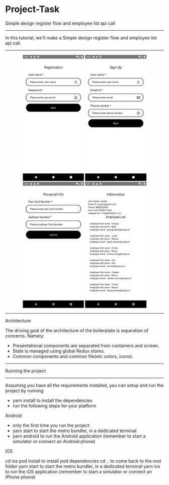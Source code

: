 # Project-Task
 
Simple design register flow and employee list api call
 <hr />
 In this tutorial, we'll make a Simple design register flow and employee list api call.
  <hr />
 <div align="center">
    <img src="src/screenShot/Screenshot_1601721324.png" alt="Screenshot" height="400px width="300px"</img>
    <img src="src/screenShot/Screenshot_1601721343.png" alt="Screenshot" height="400px width="300px"</img>                                     
    <img src="src/screenShot/Screenshot_1601721355.png" alt="Screenshot" height="400px width="300px"</img>
    <img src="src/screenShot/Screenshot_1601721425.png" alt="Screenshot" height="400px width="300px"</img>
</div>
     
<hr />
Architecture

The driving goal of the architecture of the boilerplate is separation of concerns. Namely:
* Presentational components are separated from containers and screen.
* State is managed using global Redux stores.
* Common components and common file(etc colors, icons).
<hr />
Running the project
<hr />
Assuming you have all the requirements installed, you can setup and run the project by running:

* yarn install to install the dependencies
* run the following steps for your platform

Android

 * only the first time you run the project
 * yarn start to start the metro bundler, in a dedicated terminal
 * yarn android to run the Android application (remember to start a simulator or connect an Android phone)
 
IOS

cd ios
pod install to install pod dependencies
cd .. to come back to the root folder
yarn start to start the metro bundler, in a dedicated terminal
yarn ios to run the iOS application (remember to start a simulator or connect an iPhone phone)
